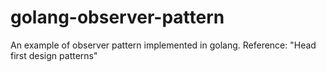 # golang-observer-pattern

An example of observer pattern implemented in golang.
Reference: "Head first design patterns"